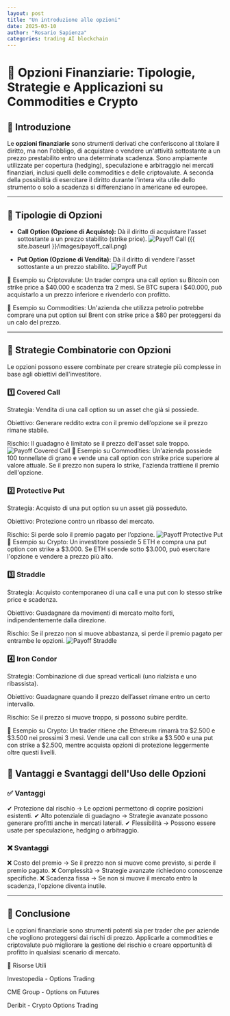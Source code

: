 ```yaml
---
layout: post
title: "Un introduzione alle opzioni"
date: 2025-03-10
author: "Rosario Sapienza"
categories: trading AI blockchain
---
```

# 📌 Opzioni Finanziarie: Tipologie, Strategie e Applicazioni su Commodities e Crypto

## 📖 Introduzione

Le **opzioni finanziarie** sono strumenti derivati che conferiscono al titolare il diritto, ma non l'obbligo, di acquistare o vendere un'attività sottostante a un prezzo prestabilito entro una determinata scadenza.
Sono ampiamente utilizzate per copertura (hedging), speculazione e arbitraggio nei mercati finanziari, inclusi quelli delle commodities e delle criptovalute. A seconda della possibilità di esercitare il diritto durante l'intera vita utile dello strumento o solo a scadenza si differenziano in americane ed europee.


---


## 🔹 Tipologie di Opzioni
- **Call Option (Opzione di Acquisto):** Dà il diritto di acquistare l'asset sottostante a un prezzo stabilito (strike price).
  ![Payoff Call](/images/payoff_call.png)
  ({{ site.baseurl }}/images/payoff_call.png)


- **Put Option (Opzione di Vendita):** Dà il diritto di vendere l'asset sottostante a un prezzo stabilito.
![Payoff Put](/_posts/payoff_call.png)


📌 Esempio su Criptovalute:
Un trader compra una call option su Bitcoin con strike price a $40.000 e scadenza tra 2 mesi. Se BTC supera i $40.000, può acquistarlo a un prezzo inferiore e rivenderlo con profitto.

📌 Esempio su Commodities:
Un'azienda che utilizza petrolio potrebbe comprare una put option sul Brent con strike price a $80 per proteggersi da un calo del prezzo.


---

## 🔹 Strategie Combinatorie con Opzioni
Le opzioni possono essere combinate per creare strategie più complesse in base agli obiettivi dell'investitore.
### 1️⃣ Covered Call
Strategia: Vendita di una call option su un asset che già si possiede.

Obiettivo: Generare reddito extra con il premio dell’opzione se il prezzo rimane stabile.

Rischio: Il guadagno è limitato se il prezzo dell'asset sale troppo.
![Payoff Covered Call](/images/covered_call.png)
📌 Esempio su Commodities:
Un'azienda possiede 100 tonnellate di grano e vende una call option con strike price superiore al valore attuale. Se il prezzo non supera lo strike, l'azienda trattiene il premio dell'opzione.


### 2️⃣ Protective Put
Strategia: Acquisto di una put option su un asset già posseduto.

Obiettivo: Protezione contro un ribasso del mercato.

Rischio: Si perde solo il premio pagato per l’opzione.
![Payoff Protective Put](/images/protective_put.png)
📌 Esempio su Crypto:
Un investitore possiede 5 ETH e compra una put option con strike a $3.000. Se ETH scende sotto $3.000, può esercitare l'opzione e vendere a prezzo più alto.

### 3️⃣ Straddle
Strategia: Acquisto contemporaneo di una call e una put con lo stesso strike price e scadenza.

Obiettivo: Guadagnare da movimenti di mercato molto forti, indipendentemente dalla direzione.

Rischio: Se il prezzo non si muove abbastanza, si perde il premio pagato per entrambe le opzioni.
![Payoff Straddle](/images/straddle.png)




### 4️⃣ Iron Condor

Strategia: Combinazione di due spread verticali (uno rialzista e uno ribassista).

Obiettivo: Guadagnare quando il prezzo dell’asset rimane entro un certo intervallo.

Rischio: Se il prezzo si muove troppo, si possono subire perdite.

📌 Esempio su Crypto:
Un trader ritiene che Ethereum rimarrà tra $2.500 e $3.500 nei prossimi 3 mesi. Vende una call con strike a $3.500 e una put con strike a $2.500, mentre acquista opzioni di protezione leggermente oltre questi livelli.






## 🔹 Vantaggi e Svantaggi dell'Uso delle Opzioni

### ✅ Vantaggi

✔ Protezione dal rischio → Le opzioni permettono di coprire posizioni esistenti.
✔ Alto potenziale di guadagno → Strategie avanzate possono generare profitti anche in mercati laterali.
✔ Flessibilità → Possono essere usate per speculazione, hedging o arbitraggio.

### ❌ Svantaggi

❌ Costo del premio → Se il prezzo non si muove come previsto, si perde il premio pagato.
❌ Complessità → Strategie avanzate richiedono conoscenze specifiche.
❌ Scadenza fissa → Se non si muove il mercato entro la scadenza, l'opzione diventa inutile.


---

## 🎯 Conclusione

Le opzioni finanziarie sono strumenti potenti sia per trader che per aziende che vogliono proteggersi dai rischi di prezzo. Applicarle a commodities e criptovalute può migliorare la gestione del rischio e creare opportunità di profitto in qualsiasi scenario di mercato.



🔗 Risorse Utili

Investopedia - Options Trading

CME Group - Options on Futures

Deribit - Crypto Options Trading

